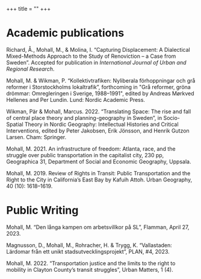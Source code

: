 +++
title = ""
+++

# Academic publications
Richard, Å., Mohall, M., & Molina, I. “Capturing Displacement: A Dialectical Mixed-Methods Approach to the Study of Renoviction – a Case from Sweden”. Accepted for publication in _International Journal of Urban and Regional Research_.

Mohall, M. & Wikman, P. “Kollektivtrafiken: Nyliberala förhoppningar och grå reformer i Storstockholms lokaltrafik”, forthcoming in "Grå reformer, gröna drömmar: Omregleringen i Sverige, 1988–1991", edited by Andreas Mørkved Hellenes and Per Lundin. Lund: Nordic Academic Press.

Wikman, Pär & Mohall, Marcus. 2022. “Translating Space: The rise and fall of central place theory and planning-geography in Sweden”, in Socio-Spatial Theory in Nordic Geography: Intellectual Histories and Critical Interventions, edited by Peter Jakobsen, Erik Jönsson, and Henrik Gutzon Larsen. Cham: Springer.

Mohall, M. 2021. An infrastructure of freedom: Atlanta, race, and the struggle over public transportation in the capitalist city, 230 pp, Geographica 31, Department of Social and Economic Geography, Uppsala.

Mohall, M. 2019. Review of Rights in Transit: Public Transportation and the Right to the City in California’s East Bay by Kafuih Attoh. Urban Geography, 40 (10): 1618–1619.

# Public Writing
Mohall, M. “Den långa kampen om arbetsvillkor på SL”, Flamman, April 27, 2023. <!-- [Link](https://www.flamman.se/den-langa-kampen-om-arbetsvillkor-pa-sl/) -->

Magnusson, D., Mohall, M., Rohracher, H. & Trygg, K. “Vallastaden: Lärdomar från ett unikt stadsutvecklingsprojekt”, PLAN, #4, 2023.


Mohall, M. 2022. “Transportation justice and the limits to the right to mobility in Clayton County’s transit struggles”, Urban Matters, 1 (4).



